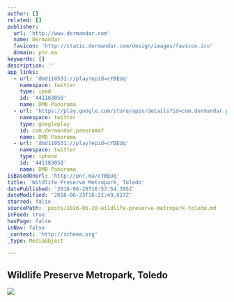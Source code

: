 ```yaml
---
author: []
related: []
publisher:
  url: 'http://www.dermandar.com'
  name: Dermandar
  favicon: 'http://static.dermandar.com/design/images/favicon.ico'
  domain: pnr.ma
keywords: []
description: ''
app_links:
  - url: 'dmd110531://play?epid=cYBEUq'
    namespace: twitter
    type: ipad
    id: '441183050'
    name: DMD Panorama
  - url: 'https://play.google.com/store/apps/details?id=com.dermandar.panoramaf'
    namespace: twitter
    type: googleplay
    id: com.dermandar.panoramaf
    name: DMD Panorama
  - url: 'dmd110531://play?epid=cYBEUq'
    namespace: twitter
    type: iphone
    id: '441183050'
    name: DMD Panorama
isBasedOnUrl: 'http://pnr.ma/cYBEUq'
title: 'Wildlife Preserve Metropark, Toledo'
datePublished: '2016-06-28T16:57:54.395Z'
dateModified: '2016-06-23T16:21:49.817Z'
starred: false
sourcePath: _posts/2016-06-28-wildlife-preserve-metropark-toledo.md
inFeed: true
hasPage: false
inNav: false
_context: 'http://schema.org'
_type: MediaObject

---
```

<article style=""><h1>Wildlife Preserve Metropark, Toledo</h1><img src="https://static.dermandar.com/php/getimage.php?epid=cYBEUq&amp;equi=1&amp;w=1024&amp;h=512" /></article>